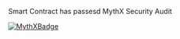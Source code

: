 Smart Contract has passesd MythX Security Audit

[![MythXBadge](https://badgen.net/https/api.mythx.io/v1/projects/1d703d19-925c-4199-9450-65064b94fdf1/badge/data?cache=300&icon=https://raw.githubusercontent.com/ConsenSys/mythx-github-badge/main/logo_white.svg)](https://docs.mythx.io/dashboard/github-badges)
